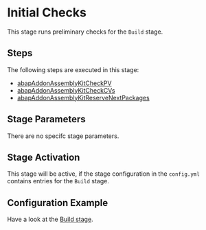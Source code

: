 # Initial Checks

This stage runs preliminary checks for the `Build` stage.

## Steps

The following steps are executed in this stage:

- [abapAddonAssemblyKitCheckPV](../../../steps/abapAddonAssemblyKitCheckPV.md)
- [abapAddonAssemblyKitCheckCVs](../../../steps/abapAddonAssemblyKitCheckCVs.md)
- [abapAddonAssemblyKitReserveNextPackages](../../../steps/abapAddonAssemblyKitReserveNextPackages.md)

## Stage Parameters

There are no specifc stage parameters.

## Stage Activation

This stage will be active, if the stage configuration in the `config.yml` contains entries for the `Build` stage.

## Configuration Example

Have a look at the [Build stage](build.md).
